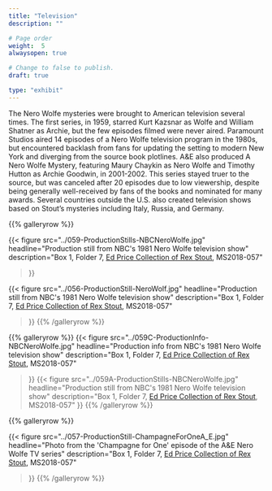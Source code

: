 ```yaml
---
title: "Television"
description: ""

# Page order
weight:  5
alwaysopen: true

# Change to false to publish.
draft: true

type: "exhibit"
---
```

The Nero Wolfe mysteries were brought to American television several times.  The first series, in 1959, starred Kurt Kazsnar as Wolfe and William Shatner as Archie, but the few episodes filmed were never aired.  Paramount Studios aired 14 episodes of a Nero Wolfe television program in the 1980s, but encountered backlash from fans for updating the setting to modern New York and diverging from the source book plotlines.  A&E also produced A Nero Wolfe Mystery, featuring Maury Chaykin as Nero Wolfe and Timothy Hutton as Archie Goodwin, in 2001-2002. This series stayed truer to the source, but was canceled after 20 episodes due to low viewership, despite being generally well-received by fans of the books and nominated for many awards.  Several countries outside the U.S. also created television shows based on Stout’s mysteries including Italy, Russia, and Germany.

{{% galleryrow %}}

{{< figure src="../059-ProductionStills-NBCNeroWolfe.jpg"
           headline="Production still from NBC's 1981 Nero Wolfe television show"
           description="Box 1, Folder 7, [Ed Price Collection of Rex Stout](https://bc-primo.hosted.exlibrisgroup.com/permalink/f/l6ucgu/ALMA-BC21495631010001021), MS2018-057"
>}}

{{< figure src="../056-ProductionStill-NeroWolf.jpg"
           headline="Production still from NBC's 1981 Nero Wolfe television show"
           description="Box 1, Folder 7, [Ed Price Collection of Rex Stout](https://bc-primo.hosted.exlibrisgroup.com/permalink/f/l6ucgu/ALMA-BC21495631010001021), MS2018-057"
>}}
{{% /galleryrow %}}

{{% galleryrow %}}
{{< figure src="../059C-ProductionInfo-NBCNeroWolfe.jpg"
           headline="Production info from NBC's 1981 Nero Wolfe television show"
           description="Box 1, Folder 7, [Ed Price Collection of Rex Stout](https://bc-primo.hosted.exlibrisgroup.com/permalink/f/l6ucgu/ALMA-BC21495631010001021), MS2018-057"
>}}
{{< figure src="../059A-ProductionStills-NBCNeroWolfe.jpg"
           headline="Production still from NBC's 1981 Nero Wolfe television show"
           description="Box 1, Folder 7, [Ed Price Collection of Rex Stout](https://bc-primo.hosted.exlibrisgroup.com/permalink/f/l6ucgu/ALMA-BC21495631010001021), MS2018-057"
>}}
{{% /galleryrow %}}

{{% galleryrow %}}

{{< figure src="../057-ProductionStill-ChampagneForOneA_E.jpg"
           headline="Photo from the 'Champagne for One' episode of the A&E Nero Wolfe TV series"
           description="Box 1, Folder 7, [Ed Price Collection of Rex Stout](https://bc-primo.hosted.exlibrisgroup.com/permalink/f/l6ucgu/ALMA-BC21495631010001021), MS2018-057"
>}}
{{% /galleryrow %}}
